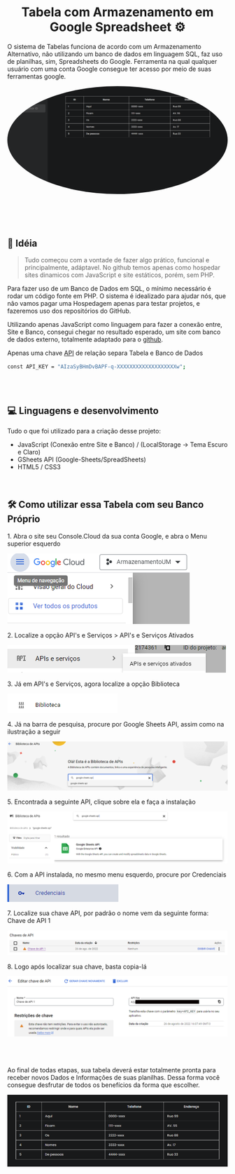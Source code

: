 <h1 align="center" id="title">Tabela com Armazenamento em Google Spreadsheet ⚙</h1>
<p id="description">O sistema de Tabelas funciona de acordo com um Armazenamento Alternativo, não utilizando um banco de dados em linguagem SQL, faz uso de planilhas, sim, Spreadsheets do Google. Ferramenta na qual qualquer usuário com uma conta Google consegue ter acesso por meio de suas ferramentas google.</p>

 <a url="#"><img src="https://github.com/henzofelici/Tabelas-com-Armazenamento-em-Google-Speadsheet/blob/main/tabela.png?raw=true" height="auto" width="auto" style="border-radius:50%"></a>
 ⠀          
 ⠀        
 ⠀        
 ⠀          
<h2>📀 Idéia</h2>

> Tudo começou com a vontade de fazer algo prático,
> funcional e principalmente, adáptavel. No github temos apenas como
> hospedar sites dinamicos com JavaScript e site estáticos, porém, sem PHP.

Para fazer uso de um Banco de Dados em SQL, o mínimo necessário é rodar um código fonte em PHP. O sistema é idealizado
para ajudar nós, que não vamos pagar uma Hospedagem apenas para testar projetos, e fazeremos uso dos repositórios do GitHub.

Utilizando apenas JavaScript como linguagem para fazer a conexão entre, Site e Banco, consegui chegar no resultado esperado, um site com banco de dados externo, totalmente adaptado para o [github](https://github.com/henzofelici/Tabelas-com-Armazenamento-em-Google-Speadsheet).

Apenas uma chave [API](https://console.cloud.google.com/) de relação separa Tabela e Banco de Dados
```bash
const API_KEY = "AIzaSyBHmDvBAPF-q-XXXXXXXXXXXXXXXXXXXw";
```
⠀          
⠀          
          
<h2>💻 Linguagens e desenvolvimento</h2>

Tudo o que foi utilizado para a criação desse projeto:

*   JavaScript (Conexão entre Site e Banco) / (LocalStorage -> Tema Escuro e Claro)
*   GSheets API (Google-Sheets/SpreadSheets)
*   HTML5 / CSS3
⠀      
⠀        
⠀        
        
<h2>🛠️ Como utilizar essa Tabela com seu Banco Próprio</h2>

<p>1. Abra o site seu Console.Cloud da sua conta Google, e abra o Menu superior esquerdo</p>

![alt text](https://github.com/henzofelici/Tabelas-com-Armazenamento-em-Google-Speadsheet/blob/main/uso/parte1.png?raw=true)

<p>2. Localize a opção API's e Serviços > API's e Serviços Ativados</p>

![alt text](https://github.com/henzofelici/Tabelas-com-Armazenamento-em-Google-Speadsheet/blob/main/uso/parte2.png?raw=true)

<p>3. Já em API's e Serviços, agora localize a opção Biblioteca</p>

![alt text](https://github.com/henzofelici/Tabelas-com-Armazenamento-em-Google-Speadsheet/blob/main/uso/parte3.png?raw=true)

<p>4. Já na barra de pesquisa, procure por Google Sheets API, assim como na ilustração a seguir</p>

![alt text](https://github.com/henzofelici/Tabelas-com-Armazenamento-em-Google-Speadsheet/blob/main/uso/parte4.png?raw=true)

<p>5. Encontrada a seguinte API, clique sobre ela e faça a instalação</p>

![alt text](https://github.com/henzofelici/Tabelas-com-Armazenamento-em-Google-Speadsheet/blob/main/uso/parte5.png?raw=true)

<p>6. Com a API instalada, no mesmo menu esquerdo, procure por Credenciais</p>

![alt text](https://github.com/henzofelici/Tabelas-com-Armazenamento-em-Google-Speadsheet/blob/main/uso/parte6.png?raw=true)

<p>7. Localize sua chave API, por padrão o nome vem da seguinte forma: Chave de API 1</p>

![alt text](https://github.com/henzofelici/Tabelas-com-Armazenamento-em-Google-Speadsheet/blob/main/uso/parte7.png?raw=true)

<p>8. Logo após localizar sua chave, basta copia-lá</p>

![alt text](https://github.com/henzofelici/Tabelas-com-Armazenamento-em-Google-Speadsheet/blob/main/uso/parte8.png?raw=true)
⠀        
⠀        
⠀        
        
                
Ao final de todas etapas, sua tabela deverá estar totalmente pronta para receber novos Dados e Informações de suas planilhas.
Dessa forma você consegue desfrutar de todos os benefícios da forma que escolher.

![alt text](https://github.com/henzofelici/Tabelas-com-Armazenamento-em-Google-Speadsheet/blob/main/tabeladados.png?raw=true)
